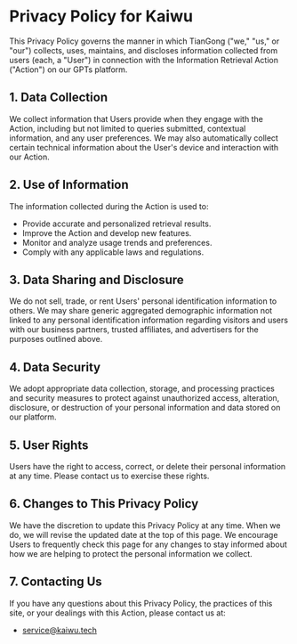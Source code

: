# Privacy Policy for Kaiwu

This Privacy Policy governs the manner in which TianGong ("we," "us," or "our") collects, uses, maintains, and discloses information collected from users (each, a "User") in connection with the Information Retrieval Action ("Action") on our GPTs platform.

## 1. Data Collection

We collect information that Users provide when they engage with the Action, including but not limited to queries submitted, contextual information, and any user preferences. We may also automatically collect certain technical information about the User's device and interaction with our Action.

## 2. Use of Information

The information collected during the Action is used to:

- Provide accurate and personalized retrieval results.
- Improve the Action and develop new features.
- Monitor and analyze usage trends and preferences.
- Comply with any applicable laws and regulations.

## 3. Data Sharing and Disclosure

We do not sell, trade, or rent Users' personal identification information to others. We may share generic aggregated demographic information not linked to any personal identification information regarding visitors and users with our business partners, trusted affiliates, and advertisers for the purposes outlined above.

## 4. Data Security

We adopt appropriate data collection, storage, and processing practices and security measures to protect against unauthorized access, alteration, disclosure, or destruction of your personal information and data stored on our platform.

## 5. User Rights

Users have the right to access, correct, or delete their personal information at any time. Please contact us to exercise these rights.

## 6. Changes to This Privacy Policy

We have the discretion to update this Privacy Policy at any time. When we do, we will revise the updated date at the top of this page. We encourage Users to frequently check this page for any changes to stay informed about how we are helping to protect the personal information we collect.

## 7. Contacting Us

If you have any questions about this Privacy Policy, the practices of this site, or your dealings with this Action, please contact us at:

- [service@kaiwu.tech](mailto:service@kaiwu.info)
